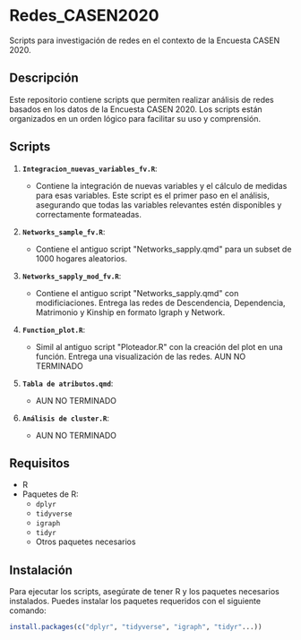 # Redes_CASEN2020
Scripts para investigación de redes en el contexto de la Encuesta CASEN 2020.

## Descripción

Este repositorio contiene scripts que permiten realizar análisis de redes basados en los datos de la Encuesta CASEN 2020. Los scripts están organizados en un orden lógico para facilitar su uso y comprensión.

## Scripts

1. **`Integracion_nuevas_variables_fv.R`**: 
   - Contiene la integración de nuevas variables y el cálculo de medidas para esas variables. Este script es el primer paso en el análisis, asegurando que todas las variables relevantes estén disponibles y correctamente formateadas.

2. **`Networks_sample_fv.R`**: 
   - Contiene el antiguo script "Networks_sapply.qmd" para un subset de 1000 hogares aleatorios.

3. **`Networks_sapply_mod_fv.R`**: 
   - Contiene el antiguo script "Networks_sapply.qmd" con modificiaciones. Entrega las redes de Descendencia, Dependencia, Matrimonio y Kinship en formato Igraph y Network.

4. **`Function_plot.R`**: 
   - Simil al antiguo script "Ploteador.R" con la creación del plot en una función. Entrega una visualización de las redes. AUN NO TERMINADO

5. **`Tabla de atributos.qmd`**: 
   -  AUN NO TERMINADO

6. **`Análisis de cluster.R`**: 
   -  AUN NO TERMINADO

## Requisitos

- R 
- Paquetes de R: 
  - `dplyr`
  - `tidyverse`
  - `igraph`
  - `tidyr`
  - Otros paquetes necesarios

## Instalación

Para ejecutar los scripts, asegúrate de tener R y los paquetes necesarios instalados. Puedes instalar los paquetes requeridos con el siguiente comando:

```r
install.packages(c("dplyr", "tidyverse", "igraph", "tidyr"...))

